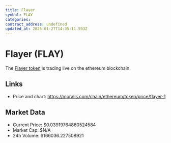 ```yaml
---
title: Flayer
symbol: FLAY
categories: 
contract_address: undefined
updated_at: 2025-01-27T14:35:11.593Z
---
```


# Flayer (FLAY)
The [Flayer token](https://moralis.com/chain/ethereum/token/price/flayer-1) is trading live on the ethereum blockchain.

## Links
- Price and chart: https://moralis.com/chain/ethereum/token/price/flayer-1

## Market Data
- Current Price: $0.03919764860524584
- Market Cap: $N/A
- 24h Volume: $166036.227508921
